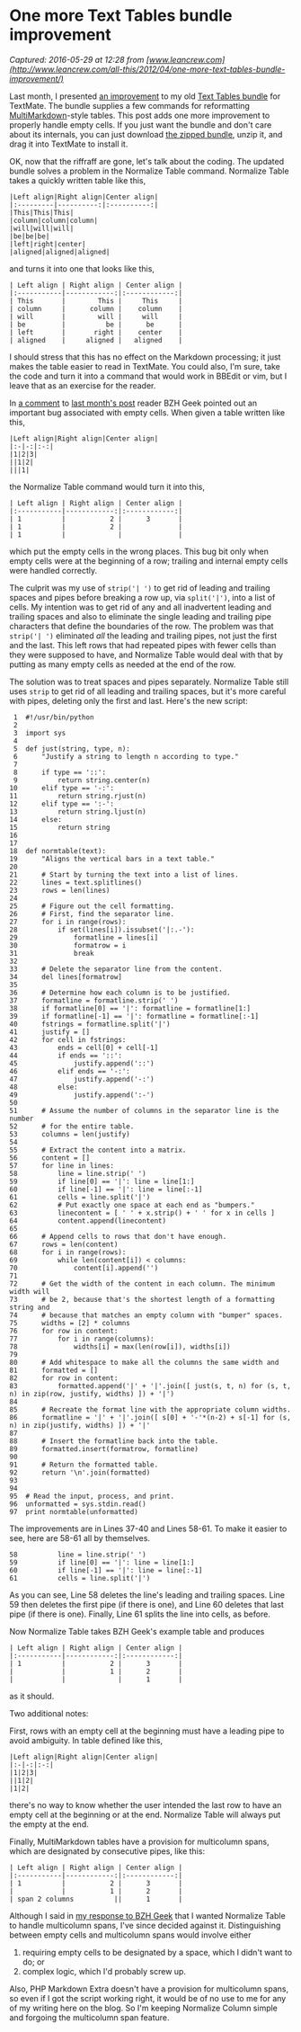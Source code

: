 # One more Text Tables bundle improvement

_Captured: 2016-05-29 at 12:28 from [www.leancrew.com](http://www.leancrew.com/all-this/2012/04/one-more-text-tables-bundle-improvement/)_

Last month, I presented [an improvement](http://www.leancrew.com/all-this/2012/03/improved-markdown-table-commands-for-textmate/) to my old [Text Tables bundle](http://www.leancrew.com/all-this/2008/08/tables-for-markdown-and-textmate/) for TextMate. The bundle supplies a few commands for reformatting [MultiMarkdown](http://fletcherpenney.net/multimarkdown/)-style tables. This post adds one more improvement to properly handle empty cells. If you just want the bundle and don't care about its internals, you can just download [the zipped bundle](http://www.leancrew.com/all-this/downloads/text-tables.zip), unzip it, and drag it into TextMate to install it.

OK, now that the riffraff are gone, let's talk about the coding. The updated bundle solves a problem in the Normalize Table command. Normalize Table takes a quickly written table like this,
    
    
    |Left align|Right align|Center align|
    |:---------|----------:|:----------:|
    |This|This|This|
    |column|column|column|
    |will|will|will|
    |be|be|be|
    |left|right|center|
    |aligned|aligned|aligned|

and turns it into one that looks like this,
    
    
    | Left align | Right align | Center align |
    |:-----------|------------:|:------------:|
    | This       |        This |     This     |
    | column     |      column |    column    |
    | will       |        will |     will     |
    | be         |          be |      be      |
    | left       |       right |    center    |
    | aligned    |     aligned |   aligned    |

I should stress that this has no effect on the Markdown processing; it just makes the table easier to read in TextMate. You could also, I'm sure, take the code and turn it into a command that would work in BBEdit or vim, but I leave that as an exercise for the reader.

In [a comment](http://www.leancrew.com/all-this/2012/03/improved-markdown-table-commands-for-textmate/#comment-20032) to [last month's post](http://www.leancrew.com/all-this/2012/03/improved-markdown-table-commands-for-textmate/) reader BZH Geek pointed out an important bug associated with empty cells. When given a table written like this,
    
    
    |Left align|Right align|Center align|
    |:-|-:|:-:|
    |1|2|3|
    ||1|2|
    |||1|

the Normalize Table command would turn it into this,
    
    
    | Left align | Right align | Center align |
    |:-----------|------------:|:------------:|
    | 1          |           2 |      3       |
    | 1          |           2 |              |
    | 1          |             |              |

which put the empty cells in the wrong places. This bug bit only when empty cells were at the beginning of a row; trailing and internal empty cells were handled correctly.

The culprit was my use of `strip('| ')` to get rid of leading and trailing spaces and pipes before breaking a row up, via `split('|')`, into a list of cells. My intention was to get rid of any and all inadvertent leading and trailing spaces and also to eliminate the single leading and trailing pipe characters that define the boundaries of the row. The problem was that `strip('| ')` eliminated _all_ the leading and trailing pipes, not just the first and the last. This left rows that had repeated pipes with fewer cells than they were supposed to have, and Normalize Table would deal with that by putting as many empty cells as needed at the end of the row.

The solution was to treat spaces and pipes separately. Normalize Table still uses `strip` to get rid of all leading and trailing spaces, but it's more careful with pipes, deleting only the first and last. Here's the new script:
    
    
     1  #!/usr/bin/python
     2  
     3  import sys
     4  
     5  def just(string, type, n):
     6      "Justify a string to length n according to type."
     7      
     8      if type == '::':
     9          return string.center(n)
    10      elif type == '-:':
    11          return string.rjust(n)
    12      elif type == ':-':
    13          return string.ljust(n)
    14      else:
    15          return string
    16  
    17  
    18  def normtable(text):
    19      "Aligns the vertical bars in a text table."
    20      
    21      # Start by turning the text into a list of lines.
    22      lines = text.splitlines()
    23      rows = len(lines)
    24      
    25      # Figure out the cell formatting.
    26      # First, find the separator line.
    27      for i in range(rows):
    28          if set(lines[i]).issubset('|:.-'):
    29              formatline = lines[i]
    30              formatrow = i
    31              break
    32      
    33      # Delete the separator line from the content.
    34      del lines[formatrow]
    35      
    36      # Determine how each column is to be justified.
    37      formatline = formatline.strip(' ')
    38      if formatline[0] == '|': formatline = formatline[1:]
    39      if formatline[-1] == '|': formatline = formatline[:-1]
    40      fstrings = formatline.split('|')
    41      justify = []
    42      for cell in fstrings:
    43          ends = cell[0] + cell[-1]
    44          if ends == '::':
    45              justify.append('::')
    46          elif ends == '-:':
    47              justify.append('-:')
    48          else:
    49              justify.append(':-')
    50      
    51      # Assume the number of columns in the separator line is the number
    52      # for the entire table.
    53      columns = len(justify)
    54      
    55      # Extract the content into a matrix.
    56      content = []
    57      for line in lines:
    58          line = line.strip(' ')
    59          if line[0] == '|': line = line[1:]
    60          if line[-1] == '|': line = line[:-1]
    61          cells = line.split('|')
    62          # Put exactly one space at each end as "bumpers."
    63          linecontent = [ ' ' + x.strip() + ' ' for x in cells ]
    64          content.append(linecontent)
    65      
    66      # Append cells to rows that don't have enough.
    67      rows = len(content)
    68      for i in range(rows):
    69          while len(content[i]) < columns:
    70              content[i].append('')
    71      
    72      # Get the width of the content in each column. The minimum width will
    73      # be 2, because that's the shortest length of a formatting string and
    74      # because that matches an empty column with "bumper" spaces.
    75      widths = [2] * columns
    76      for row in content:
    77          for i in range(columns):
    78              widths[i] = max(len(row[i]), widths[i])
    79      
    80      # Add whitespace to make all the columns the same width and 
    81      formatted = []
    82      for row in content:
    83          formatted.append('|' + '|'.join([ just(s, t, n) for (s, t, n) in zip(row, justify, widths) ]) + '|')
    84      
    85      # Recreate the format line with the appropriate column widths.
    86      formatline = '|' + '|'.join([ s[0] + '-'*(n-2) + s[-1] for (s, n) in zip(justify, widths) ]) + '|'
    87      
    88      # Insert the formatline back into the table.
    89      formatted.insert(formatrow, formatline)
    90      
    91      # Return the formatted table.
    92      return '\n'.join(formatted)
    93  
    94          
    95  # Read the input, process, and print.
    96  unformatted = sys.stdin.read()   
    97  print normtable(unformatted)
    
    

The improvements are in Lines 37-40 and Lines 58-61. To make it easier to see, here are 58-61 all by themselves.
    
    
    58          line = line.strip(' ')
    59          if line[0] == '|': line = line[1:]
    60          if line[-1] == '|': line = line[:-1]
    61          cells = line.split('|')
    
    

As you can see, Line 58 deletes the line's leading and trailing spaces. Line 59 then deletes the first pipe (if there is one), and Line 60 deletes that last pipe (if there is one). Finally, Line 61 splits the line into cells, as before.

Now Normalize Table takes BZH Geek's example table and produces
    
    
    | Left align | Right align | Center align |
    |:-----------|------------:|:------------:|
    | 1          |           2 |      3       |
    |            |           1 |      2       |
    |            |             |      1       |

as it should.

Two additional notes:

First, rows with an empty cell at the beginning must have a leading pipe to avoid ambiguity. In table defined like this,
    
    
    |Left align|Right align|Center align|
    |:-|-:|:-:|
    |1|2|3|
    ||1|2|
    |1|2|

there's no way to know whether the user intended the last row to have an empty cell at the beginning or at the end. Normalize Table will always put the empty at the end.

Finally, MultiMarkdown tables have a provision for multicolumn spans, which are designated by consecutive pipes, like this:
    
    
    | Left align | Right align | Center align |
    |:-----------|------------:|:------------:|
    | 1          |           2 |      3       |
    |            |           1 |      2       |
    | span 2 columns          ||      1       |

Although I said in [my response to BZH Geek](http://www.leancrew.com/all-this/2012/03/improved-markdown-table-commands-for-textmate/#comment-20036) that I wanted Normalize Table to handle multicolumn spans, I've since decided against it. Distinguishing between empty cells and multicolumn spans would involve either

  1. requiring empty cells to be designated by a space, which I didn't want to do; or
  2. complex logic, which I'd probably screw up.

Also, PHP Markdown Extra doesn't have a provision for multicolumn spans, so even if I got the script working right, it would be of no use to me for any of my writing here on the blog. So I'm keeping Normalize Column simple and forgoing the multicolumn span feature.
